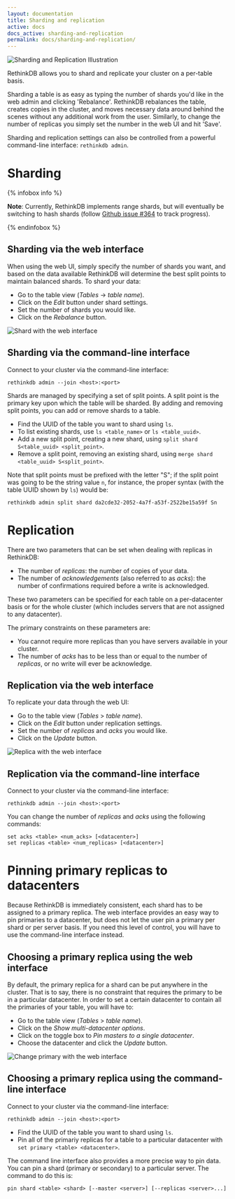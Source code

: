 ```yaml
---
layout: documentation
title: Sharding and replication
active: docs
docs_active: sharding-and-replication
permalink: docs/sharding-and-replication/
---
```


<img alt="Sharding and Replication Illustration" class="api_command_illustration"
    src="/assets/images/docs/api_illustrations/shard-and-replicate.png" />

RethinkDB allows you to shard and replicate your cluster on a per-table basis.

Sharding a table is as easy as typing the number of shards you'd like in the
web admin and clicking 'Rebalance'. RethinkDB rebalances the table, creates
copies in the cluster, and moves necessary data around behind the scenes
without any additional work from the user. Similarly, to change the number of
replicas you simply set the number in the web UI and hit 'Save'. 

Sharding and replication settings can also be
controlled from a powerful command-line interface: `rethinkdb admin`.

# Sharding #

{% infobox info %}

__Note__: Currently, RethinkDB implements range shards, but will eventually be
switching to hash shards (follow [Github
issue #364](https://github.com/rethinkdb/rethinkdb/issues/364) to track progress).

{% endinfobox %}

## Sharding via the web interface ##

When using the web UI, simply  specify the number of shards you
want, and based on the data available RethinkDB will determine the best split
points to maintain balanced shards. To shard your data: 

- Go to the table view (_Tables_ &rarr; _table name_).
- Click on the _Edit_ button under shard settings.
- Set the number of shards you would like.
- Click on the _Rebalance_ button.

![Shard with the web interface](/assets/images/docs/administration/shard.png)

## Sharding via the command-line interface ##

Connect to your cluster via the command-line interface:

```
rethinkdb admin --join <host>:<port>
```

Shards are managed by specifying a set of split points. A split point is the
primary key upon which the table will be sharded. By adding and removing split
points, you can add or remove shards to a table.

- Find the UUID of the table you want to shard using `ls`.
- To list existing shards, use `ls <table_name>` or `ls <table_uuid>`.
- Add a new split point, creating a new shard, using `split shard S<table_uuid> <split_point>`.
- Remove a split point, removing an existing shard, using `merge shard <table_uuid> S<split_point>`.

Note that split points must be prefixed with the letter "S"; if the split point was going to be the string value `n`, for instance, the proper syntax (with the table UUID shown by `ls`) would be:

```
rethinkdb admin split shard da2cde32-2052-4a7f-a53f-2522be15a59f Sn
```

# Replication #

There are two parameters that can be set when dealing with replicas in
RethinkDB:

- The number of _replicas_: the number of copies of your data.
- The number of _acknowledgements_ (also referred to as _acks_): the number of
  confirmations required before a write is acknowledged.  

These two parameters can be specified for each table on a per-datacenter basis
or for the whole cluster (which includes servers that are not assigned to any
datacenter).

The primary constraints on these parameters are:

- You cannot require more replicas than you have servers available in your
  cluster.
- The number of _acks_ has to be less than or equal to the number of
  _replicas_, or no write will ever be acknowledge.

## Replication via the web interface ##

To replicate your data through the web UI:

- Go to the table view (_Tables_ > _table name_).
- Click on the _Edit_ button under replication settings.
- Set the number of _replicas_ and _acks_ you would like.
- Click on the _Update_ button.

![Replica with the web interface](/assets/images/docs/administration/replica.png)

## Replication via the command-line interface ##

Connect to your cluster via the command-line interface:

```
rethinkdb admin --join <host>:<port>
```

You can change the number of _replicas_ and _acks_ using the following commands:

```
set acks <table> <num_acks> [<datacenter>]
set replicas <table> <num_replicas> [<datacenter>]
```

# Pinning primary replicas to datacenters #

Because RethinkDB is immediately consistent, each shard has to be assigned to
a primary replica. The web interface provides an easy way to pin primaries to
a datacenter, but does not let the user pin a primary per shard or per server
basis. If you need this level of control, you will have to use the
command-line interface instead.

## Choosing a primary replica using the web interface  ##

By default, the primary replica for a shard can be put anywhere in the
cluster. That is to say, there is no constraint that requires the primary to
be in a particular datacenter.  In order to set a certain datacenter to
contain all the primaries of your table, you will have to:

- Go to the table view (_Tables_ > _table name_).
- Click on the _Show multi-datacenter options_.
- Click on the toggle box to _Pin masters to a single datacenter_.
- Choose the datacenter and click the _Update_ button.


![Change primary with the web interface](/assets/images/docs/administration/primary.png)

## Choosing a primary replica using the command-line interface ##

Connect to your cluster via the command-line interface:

```
rethinkdb admin --join <host>:<port>
```

- Find the UUID of the table you want to shard using `ls`.
- Pin all of the primariy replicas for a table to a particular datacenter with `set primary <table> <datacenter>`.

The command line interface also provides a more precise way to pin data. You
can pin a shard (primary or secondary) to a particular server. The command to
do this is:

```
pin shard <table> <shard> [--master <server>] [--replicas <server>...]
```
